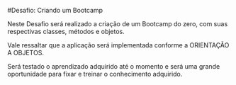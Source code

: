 #Desafio: Criando um Bootcamp

Neste Desafio será realizado a criação de um Bootcamp do zero, com suas respectivas classes, métodos e objetos.

Vale ressaltar que a aplicação será implementada conforme a ORIENTAÇÃO A OBJETOS.

Será testado o aprendizado adquirido até o momento e será uma grande oportunidade para fixar e treinar o conhecimento adquirido.


